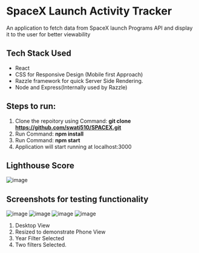 # SpaceX Launch Activity Tracker
An application to fetch data from SpaceX launch Programs API and display it to the user for better viewability

## Tech Stack Used
- React
- CSS for Responsive Design (Mobile first Approach)
- Razzle framework for quick Server Side Rendering.
- Node and Express(Internally used by Razzle)
## Steps to run:
1. Clone the repoitory using Command:  **git clone https://github.com/swati510/SPACEX.git**
2. Run Command: **npm install**
3. Run Command: **npm start**
4. Application will start running at localhost:3000
  
## Lighthouse Score
![image](https://user-images.githubusercontent.com/35968565/119191498-5b0a5380-ba9c-11eb-9ec5-98cb948a7c31.png)


## Screenshots for testing functionality
![image](https://user-images.githubusercontent.com/35968565/119189402-a8d18c80-ba99-11eb-9ac3-25c3b20b4134.png)
![image](https://user-images.githubusercontent.com/35968565/119189664-f5b56300-ba99-11eb-9bdb-0a9c421873e4.png)
![image](https://user-images.githubusercontent.com/35968565/119189887-41680c80-ba9a-11eb-805a-45a7050b741c.png)
![image](https://user-images.githubusercontent.com/35968565/119190004-652b5280-ba9a-11eb-9a1f-3614e5b780a5.png)

1. Desktop View
2. Resized to demonstrate Phone View
3. Year Filter Selected
4. Two filters Selected.
